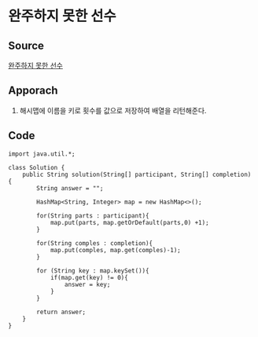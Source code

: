 # 완주하지 못한 선수

## Source

[완주하지 못한 선수](https://school.programmers.co.kr/learn/courses/30/lessons/42576?language=java)

## Apporach

1. 해시맵에 이름을 키로 횟수를 값으로 저장하여 배열을 리턴해준다.

## Code

    import java.util.*;

    class Solution {
        public String solution(String[] participant, String[] completion) {
            String answer = "";

            HashMap<String, Integer> map = new HashMap<>();

            for(String parts : participant){
                map.put(parts, map.getOrDefault(parts,0) +1);
            }

            for(String comples : completion){
                map.put(comples, map.get(comples)-1);
            }

            for (String key : map.keySet()){
                if(map.get(key) != 0){
                    answer = key;
                }
            }

            return answer;
        }
    }
